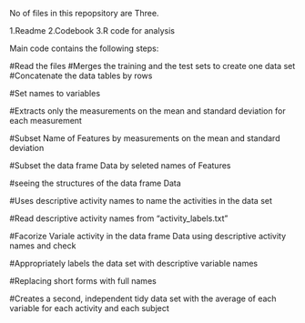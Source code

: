 

No of files in this repopsitory are Three.

1.Readme
2.Codebook
3.R code for analysis 


Main code contains the following steps:

#Read the files 
#Merges the training and the test sets to create one data set
#Concatenate the data tables by rows

#Set names to variables

#Extracts only the measurements on the mean and standard deviation for each measurement

#Subset Name of Features by measurements on the mean and standard deviation


#Subset the data frame Data by seleted names of Features


#seeing the structures of the data frame Data


#Uses descriptive activity names to name the activities in the data set

#Read descriptive activity names from “activity_labels.txt”

#Facorize Variale activity in the data frame Data using descriptive activity names and check

#Appropriately labels the data set with descriptive variable names

#Replacing short forms with full names

#Creates a second, independent tidy data set with the average of each variable for each activity and each subject










